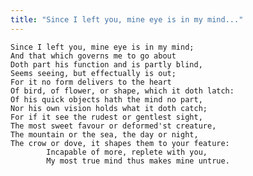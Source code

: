 ```yaml
---
title: "Since I left you, mine eye is in my mind..."
---
```


	Since I left you, mine eye is in my mind;
	And that which governs me to go about
	Doth part his function and is partly blind,
	Seems seeing, but effectually is out;
	For it no form delivers to the heart
	Of bird, of flower, or shape, which it doth latch:
	Of his quick objects hath the mind no part,
	Nor his own vision holds what it doth catch;
	For if it see the rudest or gentlest sight,
	The most sweet favour or deformed'st creature,
	The mountain or the sea, the day or night,
	The crow or dove, it shapes them to your feature:
			Incapable of more, replete with you,
			My most true mind thus makes mine untrue.

